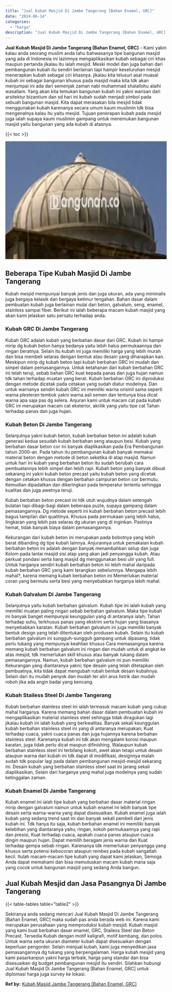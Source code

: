```yaml
---
title: "Jual Kubah Masjid Di Jambe Tangerang [Bahan Enamel, GRC]"
date: "2024-06-14"
categories: 
  - "harga"
description: "Jual Kubah Masjid Di Jambe Tangerang [Bahan Enamel, GRC]. Sekiranya anda sedang mencari Jual Kubah Masjid Di Jambe Tangerang [Bahan Enamel, GRC] maka sudah..."
---
```


**Jual Kubah Masjid Di Jambe Tangerang \[Bahan Enamel, GRC\]** – Kami yakin kalau anda seorang muslim anda tahu bahwasanya tipe bangunan masjid yang ada di Indonesia ini lazimnya mengaplikasikan kubah sebagai ciri khas maupun pertanda jikalau itu ialah mesjid. Meski model dan juga bahan dari pembangunan kubah itu sendiri berlainan tapi hampir keseluruhan mesjid menerapkan kubah sebagai ciri khasnya. jikalau kita telusuri asal muasal kubah ini sebagai bangunan khusus pada masjid maka kita tdk akan menjumpai ini ada dari semenjak zaman nabi muhammad shalallohu alaihi wasallam. Yang akan kita temukan bangunan kubah ini yakni warisan dari arsitektur bizantium dan sd hari ini kubah sudah menjadi simbol pada sebuah bangunan masjid. Kita dapat merasakan bila mesjid tidak menggunakan kubah karenanya secara umum kaum muslimin tdk bisa mengenalnya kalau itu yaitu mesjid. Tujuan penerapan kubah pada mesjid juga ialah supaya kaum muslimin gampang untuk menemukan bangunan masjid yaitu bangunan yang ada kubah di atasnya.

{{< toc >}}

![Jual Kubah Masjid Di Jambe Tangerang [Bahan Enamel, GRC]](/images/jual-kubah-masjid-16.png)

## Beberapa Tipe Kubah Masjid Di Jambe Tangerang

Kubah mesjid mempunyai banyak jenis dan juga ukuran, ada yang minimalis juga bergaya kelasik dan bergaya ketimur tengahan. Bahan dasar dalam pembuatan kubah juga berlainan mulai dari beton, galvalum, seng, enamel, stainless sampai fiber. Berikut ini ialah beberapa macam kubah masjid yang akan kami jelaskan satu persatu terhadap anda.

### Kubah GRC Di Jambe Tangerang

Kubah GRC adalah kubah yang berbahan dasar dari GRC. Kubah ini hampir mirip dg kubah beton hanya bedanya yaitu lebih halus permukaannya dan ringan beratnya. Selain itu kubah ini juga memiliki harga yang lebih murah dan bisa membeli selaras dengan bentuk atau desain yang diharapkan kan. Meskipun mirip dg kubah beton tapi kubah berbahan GRC ini mudah dan simpel dalam pemasangannya. Untuk ketahanan dari kubah berbahan GRC ini telah teruji, sebab bahan GRC kuat kepada panas dan juga hujan namun tdk tahan terhadap muatan yang berat. Kubah berbahan GRC ini diproduksi dengan metode dicetak pada cetakan yang sudah diatur modelnya. Dan untuk warnanya sendiri kubah GRC ini memiliki warna orisinil sama seperti warna plesteran tembok yakni warna asli semen dan tentunya bisa dicat warna apa saja pas dg selera. Anjuran kami untuk macam cat pada kubah GRC ini merupakan macam cat eksterior, akrilik yang yaitu tipe cat Tahan terhadap panas dan juga hujan.

### Kubah Beton Di Jambe Tangerang

Selanjutnya yakni kubah beton, kubah berbahan beton ini adalah kubah generasi kedua sesudah kubah berbahan seng ataupun besi. Kubah yang berbahan dasar beton cor ini banyak diaplikasikan pada Era Pembangunan tahun 2000-an. Pada tahun itu pembangunan kubah banyak memakai material beton dengan metode di beton seketika di atap masjid. Namun untuk hari ini kubah yang berbahan beton itu sudah berubah cara pembuatannya lebih simpel dan lebih rapi. Kubah beton yang banyak dibuat sekarang ini yakni kubah beton precast yaitu kubah beton yang dicetak dengan cetakan khusus dengan berbahan campuran beton cor bermutu. Kemudian dipadatkan dan dikeringkan pada temperatur tertentu sehingga kualitas dan juga awetnya teruji.

Kubah berbahan beton precast ini tdk utuh wujudnya dalam setengah bulatan tapi dibagi-bagi dalam beberapa puzle, supaya gampang dalam pemasangannya. Dg metode seperti ini kubah berbahan beton precast lebih bagus tampilan dan qualitinya. Khusus pada permukaan yang lebih halus, lingkaran yang lebih pas selaras dg ukuran yang di inginkan. Pastinya hemat, tidak banyak biaya dalam pemasangannya.

Kekurangan dari kubah beton ini merupakan pada bobotnya yang lebih berat dibanding dg tipe kubah lainnya. Anjurannya untuk pemakaian kubah berbahan beton ini adalah dengan banyak menambahkan selup dan juga Kolom pada lantai masjid sisi atap yang akan jadi penyangga kubah. Atau perkuat pondasi serta tiang masjid dg menggunakan besi ulir yang full. Untuk harganya sendiri kubah berbahan beton ini lebih mahal daripada kubah berbahan GRC yang kami terangkan sebelumnya. Mengapa lebih mahal?, karena memang kubah berbahan beton ini Memerlukan material coran yang bermutu serta besi yang menyebabkan harganya lebih mahal.

### Kubah Galvalum Di Jambe Tangerang

Selanjutnya yaitu kubah berbahan galvalum. Kubah tipe ini ialah kubah yang memiliki muatan paling ringan sebab berbahan galvalum. Maka tipe kubah ini banyak banget mempunyai keunggulan yang di antaranya ialah; Tahan terhadap suhu, terkhusus panas yang ekstrim serta hujan yang biasanya menyebabkan karatan. Kubah berbahan galvalum ini juga memiliki banyak bentuk design yang telah ditentukan oleh produsen kubah. Selain itu kubah berbahan galvalum ini sungguh-sungguh gampang untuk dipasang, tidak perlu tukang yang mempunyai keahlian khusus Cara memasangnya karena memang kubah berbahan galvalum ini ringan dan mudah untuk di angkat ke atas mesjid, tdk memerlukan skill khusus atau banyak tukang dalam pemasangannya. Namun, kubah berbahan galvalum ini pun memiliki Kekurangan yang diantaranya yakni; tipe desain yang telah ditetapkan oleh pembuatnya, kita tidak dapat mengubah rubah bentuk desain kubahnya. Selain dari itu mudah penyok dan mudah ter aliri arus listrik dan mudah roboh jika ada angin badai yang kencang.

### Kubah Stailess Steel Di Jambe Tangerang

Kubah berbahan stainless steel ini ialah termasuk macam kubah yang cukup mahal harganya. Karena memang bahan dasar dalam pembuatan kubah ini mengaplikasikan material stainless steel sehingga tidak diragukan lagi jikalau kubah ini ialah kubah yang berkwalitas. Banyak sekali keunggulan kubah berbahan stainless steel ini yang di antaranya merupakan; Kuat terhadap cuaca, yakni cuaca panas dan juga hujannya karena berbahan stainless steel. Karenanya kubah ini tdk akan mengalami korosi maupun karatan, juga tidak perlu dicat maupun difinishing. Walaupun kubah berbahan stainless steel ini terbilang kokoh, awet akan tetapi untuk desain ataupun warna dari kubah ini tdk dapat di modifikasi, designnya malah sudah tdk popular lagi pada dalam pembangunan mesjid-mesjid sekarang ini. Desain kubah yang berbahan stainless steel saat ini jarang sekali diaplikasikan, Selain dari harganya yang mahal juga modelnya yang sudah ketinggalan zaman.

### Kubah Enamel Di Jambe Tangerang

Kubah enamel ini ialah tipe kubah yang berbahan dasar material ringan mirip dengan galvalum namun untuk kubah enamel ini lebih banyak tipe desain serta warna-warna yang dapat disesuaikan. Kubah enamel juga ialah kubah yang sedang trend saat ini dan banyak sekali pembeli dari jenis kubah ini. Tdk hanya itu saja, kubah berbahan enamel ini memiliki banyak kelebihan yang diantaranya yaitu; ringan, kokoh permukaannya yang rapi dan presisi, Kuat terhadap cuaca, apakah cuaca panas ataupun cuaca dingin maupun hujan. Dapat memilih beragam jenis warna dan Kuat terhadap gempa sebab ringan. Karenanya tdk memerlukan penyangga yang khusus serta potensi kebocoran ataupun rembes pada kubah sangatlah kecil. Itulah macam-macam tipe kubah yang dapat kami jelaskan, Semoga Anda dapat memahami dan bisa memutuskan macam kubah mana saja yang cocok untuk bangunan masjid yang sedang Anda bangun.

## Jual Kubah Mesjid dan Jasa Pasangnya Di Jambe Tangerang

{{< table-tables table="table2" >}}

Sekiranya anda sedang mencari Jual Kubah Masjid Di Jambe Tangerang \[Bahan Enamel, GRC\] maka sudah pas anda berada web ini. Karena kami merupakan perusahaan yang memproduksi kubah mesjid. Kubah masjid yang kami buat berbahan dasar enamel, GRC, Stailess Steel dan Beton Precast. Tersedia Kubah dengan motif kaligrafi, motif kembang, dan polos. Untuk warna serta ukuran diameter kubah dapat disesuaikan dengan keperluan pengorder. Selain menjual kubah, kami juga menyedikan jasa pemasangannya dg tukang yang berpengalaman. Harga kubah mesjid yang kami pasarkanpun yakni harga terbaik, harga yang standar dan bisa disesuaikan dg budget pembangunan mesjid itu sendiri. Silahkan hubungi Jual Kubah Masjid Di Jambe Tangerang \[Bahan Enamel, GRC\] untuk diplomasi harga juga survey ke lokasi.

**Ref by:** [Kubah Masjid Jambe Tangerang [Bahan Enamel, GRC]](https://id.wikipedia.org/wiki/Kubah)
